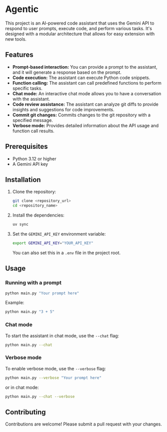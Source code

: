 # Agentic

This project is an AI-powered code assistant that uses the Gemini API to respond to user prompts, execute code, and perform various tasks. It's designed with a modular architecture that allows for easy extension with new tools.

## Features

- **Prompt-based interaction:** You can provide a prompt to the assistant, and it will generate a response based on the prompt.
- **Code execution:** The assistant can execute Python code snippets.
- **Function calling:** The assistant can call predefined functions to perform specific tasks.
- **Chat mode:** An interactive chat mode allows you to have a conversation with the assistant.
- **Code review assistance:** The assistant can analyze git diffs to provide insights and suggestions for code improvements.
- **Commit git changes:** Commits changes to the git repository with a specified message.
- **Verbose mode:** Provides detailed information about the API usage and function call results.

## Prerequisites

- Python 3.12 or higher
- A Gemini API key

## Installation

1.  Clone the repository:

    ```bash
    git clone <repository_url>
    cd <repository_name>
    ```

2.  Install the dependencies:

    ```bash
    uv sync
    ```

3.  Set the `GEMINI_API_KEY` environment variable:

    ```bash
    export GEMINI_API_KEY="YOUR_API_KEY"
    ```

    You can also set this in a `.env` file in the project root.

## Usage

### Running with a prompt

```bash
python main.py "Your prompt here"
```

Example:

```bash
python main.py "3 + 5"
```

### Chat mode

To start the assistant in chat mode, use the `--chat` flag:

```bash
python main.py --chat
```

### Verbose mode

To enable verbose mode, use the `--verbose` flag:

```bash
python main.py --verbose "Your prompt here"
```

or in chat mode:

```bash
python main.py --chat --verbose
```

## Contributing

Contributions are welcome! Please submit a pull request with your changes.


